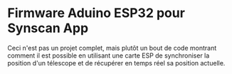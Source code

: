 # Firmware Aduino ESP32 pour Synscan App


Ceci n'est pas un projet complet, mais plutôt un bout de code montrant comment il est possible en utilisant une carte ESP de synchroniser la position d'un télescope et de récupérer en temps réel sa position actuelle. 
